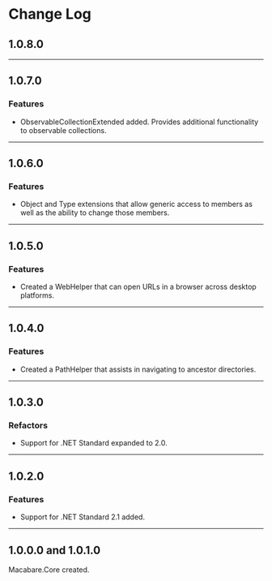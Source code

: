 # Change Log

## 1.0.8.0

---

## 1.0.7.0

### Features

* ObservableCollectionExtended added. Provides additional functionality to observable collections.

---

## 1.0.6.0

### Features

* Object and Type extensions that allow generic access to members as well as the ability to change those members.

---

## 1.0.5.0

### Features

* Created a WebHelper that can open URLs in a browser across desktop platforms.

---

## 1.0.4.0

### Features

* Created a PathHelper that assists in navigating to ancestor directories.

---

## 1.0.3.0

### Refactors

* Support for .NET Standard expanded to 2.0.

---

## 1.0.2.0

### Features

* Support for .NET Standard 2.1 added.

---

## 1.0.0.0 and 1.0.1.0

Macabare.Core created.
